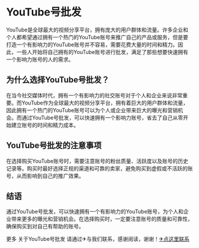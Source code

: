 # YouTube号批发

YouTube是全球最大的视频分享平台，拥有庞大的用户群体和流量。许多企业和个人都希望通过拥有一个热门的YouTube账号来推广自己的产品或服务，但是要打造一个有影响力的YouTube账号并不容易，需要花费大量的时间和精力。因此，一些人开始将自己拥有的YouTube账号进行批发，满足了那些想要快速拥有一个影响力账号的人的需求。

## 为什么选择YouTube号批发？

在当今社交媒体时代，拥有一个有影响力的社交账号对于个人和企业来说非常重要。而YouTube作为全球最大的视频分享平台，拥有着巨大的用户群体和流量，因此拥有一个热门的YouTube账号可以为个人或企业带来巨大的曝光和营销机会。而通过YouTube号批发，可以快速拥有一个影响力账号，省去了自己从零开始建立账号的时间和精力成本。

## YouTube号批发的注意事项

在选择购买YouTube账号时，需要注意账号的粉丝质量、活跃度以及账号的历史记录等。购买时最好选择正规的渠道和可靠的卖家，避免购买到虚假或不活跃的账号，从而影响到自己的推广效果。

## 结语

通过YouTube号批发，可以快速拥有一个有影响力的YouTube账号，为个人和企业带来更多的曝光和营销机会。在选择购买时，一定要注意账号的质量和可靠性，确保购买到对自己有帮助的账号。

更多 关于YouTube号批发 请通过✈与我们联系，感谢阅读，谢谢！[✈点这里联系](https://add.k02.cc)